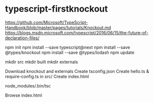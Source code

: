 # typescript-firstknockout
https://github.com/Microsoft/TypeScript-Handbook/blob/master/pages/tutorials/Knockout.md
https://blogs.msdn.microsoft.com/typescript/2016/06/15/the-future-of-declaration-files/

npm init
npm install --save typescript@next 
npm install --save @types/knockout
npm install --save @types/lodash
npm update

mkdir src
mkdir built
mkdir externals

Download knockout and externals
Create tsconfig.json
Create hello.ts & require-config.ts in src/
Create index.html

node_modules/.bin/tsc

Browse index.html